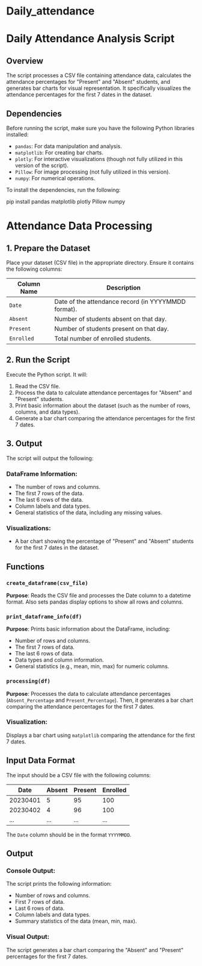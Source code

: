 # Daily_attendance
# Daily Attendance Analysis Script
## Overview

The script processes a CSV file containing attendance data, calculates the attendance percentages for "Present" and "Absent" students, and generates bar charts for visual representation. It specifically visualizes the attendance percentages for the first 7 dates in the dataset.

## Dependencies

Before running the script, make sure you have the following Python libraries installed:

- `pandas`: For data manipulation and analysis.
- `matplotlib`: For creating bar charts.
- `plotly`: For interactive visualizations (though not fully utilized in this version of the script).
- `Pillow`: For image processing (not fully utilized in this version).
- `numpy`: For numerical operations.

To install the dependencies, run the following:

pip install pandas matplotlib plotly Pillow numpy
# Attendance Data Processing

## 1. Prepare the Dataset

Place your dataset (CSV file) in the appropriate directory. Ensure it contains the following columns:

| Column Name | Description |
|-------------|-------------|
| `Date`      | Date of the attendance record (in YYYYMMDD format). |
| `Absent`    | Number of students absent on that day. |
| `Present`   | Number of students present on that day. |
| `Enrolled`  | Total number of enrolled students. |

## 2. Run the Script

Execute the Python script. It will:

1. Read the CSV file.
2. Process the data to calculate attendance percentages for "Absent" and "Present" students.
3. Print basic information about the dataset (such as the number of rows, columns, and data types).
4. Generate a bar chart comparing the attendance percentages for the first 7 dates.

## 3. Output

The script will output the following:

### DataFrame Information:

- The number of rows and columns.
- The first 7 rows of the data.
- The last 6 rows of the data.
- Column labels and data types.
- General statistics of the data, including any missing values.

### Visualizations:

- A bar chart showing the percentage of "Present" and "Absent" students for the first 7 dates in the dataset.

## Functions

### `create_dataframe(csv_file)`
**Purpose**: Reads the CSV file and processes the Date column to a datetime format. Also sets pandas display options to show all rows and columns.

### `print_dataframe_info(df)`
**Purpose**: Prints basic information about the DataFrame, including:
- Number of rows and columns.
- The first 7 rows of data.
- The last 6 rows of data.
- Data types and column information.
- General statistics (e.g., mean, min, max) for numeric columns.

### `processing(df)`
**Purpose**: Processes the data to calculate attendance percentages (`Absent_Percentage` and `Present_Percentage`). Then, it generates a bar chart comparing the attendance percentages for the first 7 dates.

### Visualization:
Displays a bar chart using `matplotlib` comparing the attendance for the first 7 dates.

## Input Data Format

The input should be a CSV file with the following columns:

| Date       | Absent | Present | Enrolled |
|------------|--------|---------|----------|
| 20230401   | 5      | 95      | 100      |
| 20230402   | 4      | 96      | 100      |
| ...        | ...    | ...     | ...      |

The `Date` column should be in the format `YYYYMMDD`.

## Output

### Console Output:

The script prints the following information:
- Number of rows and columns.
- First 7 rows of data.
- Last 6 rows of data.
- Column labels and data types.
- Summary statistics of the data (mean, min, max).

### Visual Output:
The script generates a bar chart comparing the "Absent" and "Present" percentages for the first 7 dates.

